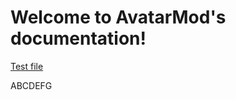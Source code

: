 Welcome to AvatarMod's documentation!
==========================================

[Test file](test.html)

ABCDEFG
